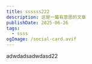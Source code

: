 ```yaml
---
title: ssssss222
description: 这是一篇有意思的文章
publishDate: 2025-06-26
tags:
  - ssss
ogImage: /social-card.avif
---
```

adwdadsadwdasd22
